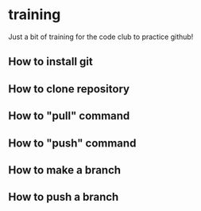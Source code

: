 # training
Just a bit of training for the code club to practice github!

## How to install git

## How to clone repository

## How to "pull" command

## How to "push" command

## How to make a branch

## How to push a branch

